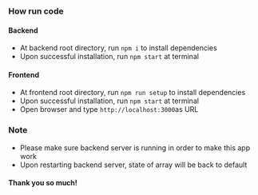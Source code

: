 ### How run code
#### Backend
- At backend root directory, run `npm i` to install dependencies
- Upon successful installation, run `npm start` at terminal

#### Frontend
- At frontend root directory, run `npm run setup` to install dependencies
- Upon successful installation, run `npm start` at terminal
- Open browser and type `http://localhost:3000`as URL

### Note
- Please make sure backend server is running in order to make this app work
- Upon restarting backend server, state of array will be back to default

#### Thank you so much!


